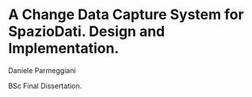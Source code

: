 # A Change Data Capture System for SpazioDati. Design and Implementation.

Daniele Parmeggiani

BSc Final Dissertation.
